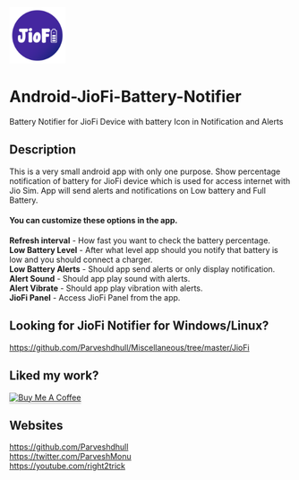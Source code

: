 <img src="images/logo.png" alt="JioFI Battery Notifier" width="100"/>

#  Android-JioFi-Battery-Notifier 
Battery Notifier for JioFi Device with battery Icon in Notification and Alerts

## Description
This is a very small android app with only one purpose. Show percentage notification of battery for JioFi device which is used for access internet with Jio Sim. App will send alerts and notifications on Low battery and Full Battery.

#### You can customize these options in the app.
**Refresh interval** - How fast you want to check the battery percentage.
<br />**Low Battery Level** - After what level app should you notify that battery is low and you should connect a charger.
<br />**Low Battery Alerts** - Should app send alerts or only display notification.
<br />**Alert Sound** - Should app play sound with alerts.
<br />**Alert Vibrate** - Should app play vibration with alerts.
<br />**JioFi Panel** - Access JioFi Panel from the app.

## Looking for JioFi Notifier for Windows/Linux?
https://github.com/Parveshdhull/Miscellaneous/tree/master/JioFi

## Liked my work?
<a href="https://www.buymeacoffee.com/parveshmonu" target="_blank"><img src="https://www.buymeacoffee.com/assets/img/custom_images/orange_img.png" alt="Buy Me A Coffee" style="height: 41px !important;width: 174px !important;box-shadow: 0px 3px 2px 0px rgba(190, 190, 190, 0.5) !important;-webkit-box-shadow: 0px 3px 2px 0px rgba(190, 190, 190, 0.5) !important;" ></a>

## Websites
https://github.com/Parveshdhull
<br />https://twitter.com/ParveshMonu
<br />https://youtube.com/right2trick


